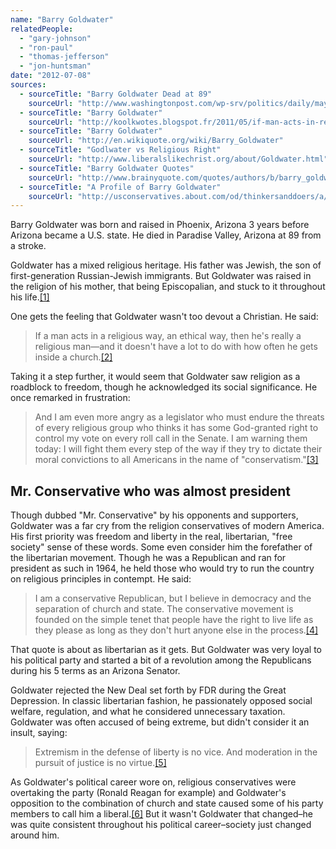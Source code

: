 ```yaml
---
name: "Barry Goldwater"
relatedPeople:
  - "gary-johnson"
  - "ron-paul"
  - "thomas-jefferson"
  - "jon-huntsman"
date: "2012-07-08"
sources:
  - sourceTitle: "Barry Goldwater Dead at 89"
    sourceUrl: "http://www.washingtonpost.com/wp-srv/politics/daily/may98/goldwater30.htm"
  - sourceTitle: "Barry Goldwater"
    sourceUrl: "http://koolkwotes.blogspot.fr/2011/05/if-man-acts-in-religious-way-ethical.html"
  - sourceTitle: "Barry Goldwater"
    sourceUrl: "http://en.wikiquote.org/wiki/Barry_Goldwater"
  - sourceTitle: "Godlwater vs Religious Right"
    sourceUrl: "http://www.liberalslikechrist.org/about/Goldwater.html"
  - sourceTitle: "Barry Goldwater Quotes"
    sourceUrl: "http://www.brainyquote.com/quotes/authors/b/barry_goldwater.html"
  - sourceTitle: "A Profile of Barry Goldwater"
    sourceUrl: "http://usconservatives.about.com/od/thinkersanddoers/a/Goldwater.htm"
---
```


Barry Goldwater was born and raised in Phoenix, Arizona 3 years before Arizona became a U.S. state. He died in Paradise Valley, Arizona at 89 from a stroke.

Goldwater has a mixed religious heritage. His father was Jewish, the son of first-generation Russian-Jewish immigrants. But Goldwater was raised in the religion of his mother, that being Episcopalian, and stuck to it throughout his life.<a class="source-citation" href="#http://www.washingtonpost.com/wp-srv/politics/daily/may98/goldwater30.htm" title="Barry Goldwater Dead at 89">[1]</a>

One gets the feeling that Goldwater wasn't too devout a Christian. He said:

>If a man acts in a religious way, an ethical way, then he's really a religious man—and it doesn't have a lot to do with how often he gets inside a church.<a class="source-citation" href="#http://koolkwotes.blogspot.fr/2011/05/if-man-acts-in-religious-way-ethical.html" title="Barry Goldwater">[2]</a>

Taking it a step further, it would seem that Goldwater saw religion as a roadblock to freedom, though he acknowledged its social significance. He once remarked in frustration:

>And I am even more angry as a legislator who must endure the threats of every religious group who thinks it has some God-granted right to control my vote on every roll call in the Senate. I am warning them today: I will fight them every step of the way if they try to dictate their moral convictions to all Americans in the name of "conservatism."<a class="source-citation" href="#http://en.wikiquote.org/wiki/Barry_Goldwater" title="Barry Goldwater">[3]</a>

## Mr. Conservative who was almost president

Though dubbed "Mr. Conservative" by his opponents and supporters, Goldwater was a far cry from the religion conservatives of modern America. His first priority was freedom and liberty in the real, libertarian, "free society" sense of these words. Some even consider him the forefather of the libertarian movement. Though he was a Republican and ran for president as such in 1964, he held those who would try to run the country on religious principles in contempt. He said:

>I am a conservative Republican, but I believe in democracy and the separation of church and state. The conservative movement is founded on the simple tenet that people have the right to live life as they please as long as they don't hurt anyone else in the process.<a class="source-citation" href="#http://www.liberalslikechrist.org/about/Goldwater.html" title="Godlwater vs Religious Right">[4]</a>

That quote is about as libertarian as it gets. But Goldwater was very loyal to his political party and started a bit of a revolution among the Republicans during his 5 terms as an Arizona Senator.

Goldwater rejected the New Deal set forth by FDR during the Great Depression. In classic libertarian fashion, he passionately opposed social welfare, regulation, and what he considered unnecessary taxation. Goldwater was often accused of being extreme, but didn't consider it an insult, saying:

>Extremism in the defense of liberty is no vice. And moderation in the pursuit of justice is no virtue.<a class="source-citation" href="#http://www.brainyquote.com/quotes/authors/b/barry_goldwater.html" title="Barry Goldwater Quotes">[5]</a>

As Goldwater's political career wore on, religious conservatives were overtaking the party (Ronald Reagan for example) and Goldwater's opposition to the combination of church and state caused some of his party members to call him a liberal.<a class="source-citation" href="#http://usconservatives.about.com/od/thinkersanddoers/a/Goldwater.htm" title="A Profile of Barry Goldwater">[6]</a> But it wasn't Goldwater that changed–he was quite consistent throughout his political career–society just changed around him.